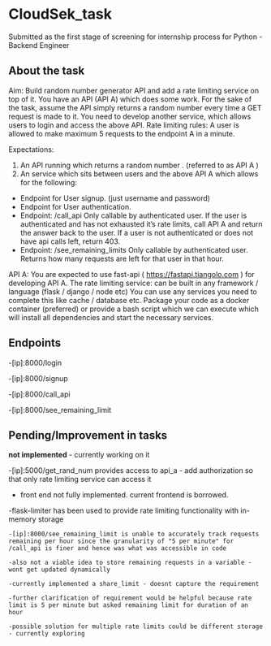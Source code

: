 # CloudSek_task

Submitted as the first stage of screening for internship process for Python - Backend Engineer

## About the task

Aim: Build random number generator API and add a rate limiting service on top of it.
You have an API (API A) which does some work. For the sake of the task, assume the API
simply returns a random number every time a GET request is made to it.
You need to develop another service, which allows users to login and access the above API.
Rate limiting rules: A user is allowed to make maximum 5 requests to the endpoint A in a
minute.

Expectations:
1. An API running which returns a random number . (referred to as API A )
2. An service which sits between users and the above API A which allows for the following:
- Endpoint for User signup. (just username and password)
- Endpoint for User authentication.
- Endpoint: /call_api Only callable by authenticated user. If the user is
authenticated and has not exhausted it’s rate limits, call API A and return the
answer back to the user. If a user is not authenticated or does not have api calls
left, return 403.
- Endpoint: /see_remaining_limits Only callable by authenticated user. Returns
how many requests are left for that user in that hour.

API A: You are expected to use fast-api ( https://fastapi.tiangolo.com ) for developing API A.
The rate limiting service: can be built in any framework / language (flask / django / node etc)
You can use any services you need to complete this like cache / database etc.
Package your code as a docker container (preferred) or provide a bash script which we can
execute which will install all dependencies and start the necessary services.

## Endpoints

-[ip]:8000/login

-[ip]:8000/signup

-[ip]:8000/call_api

-[ip]:8000/see_remaining_limit

## Pending/Improvement in tasks 

**not implemented** - currently working on it

-[ip]:5000/get_rand_num provides access to api_a - add authorization so that only rate limiting service can access it

- front end not fully implemented. current frontend is borrowed.

-flask-limiter has been used to provide rate limiting functionality with in-memory storage

    -[ip]:8000/see_remaining_limit is unable to accurately track requests remaining per hour since the granularity of "5 per minute" for /call_api is finer and hence was what was accessible in code
  
    -also not a viable idea to store remaining requests in a variable - wont get updated dynamically
  
    -currently implemented a share_limit - doesnt capture the requirement
  
    -further clarification of requirement would be helpful because rate limit is 5 per minute but asked remaining limit for duration of an hour
  
    -possible solution for multiple rate limits could be different storage - currently exploring
